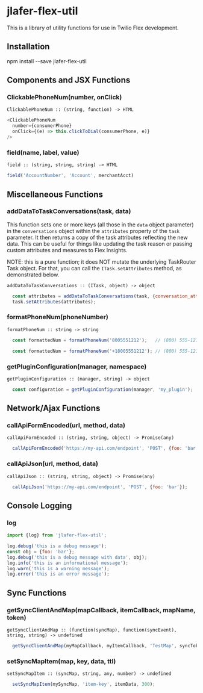 # jlafer-flex-util

This is a library of utility functions for use in Twilio Flex development.

## Installation

npm install --save jlafer-flex-util

## Components and JSX Functions

### ClickablePhoneNum(number, onClick)
```
ClickablePhoneNum :: (string, function) -> HTML
```
```javascript
<ClickablePhoneNum
  number={consumerPhone}
  onClick={(e) => this.clickToDial(consumerPhone, e)}
/>
```
### field(name, label, value)
```
field :: (string, string, string) -> HTML
```
```javascript
field('AccountNumber', 'Account', merchantAcct)
```
## Miscellaneous Functions

### addDataToTaskConversations(task, data)
This function sets one or more keys (all those in the `data` object parameter) in the `conversations` object within the `attributes` property of the `task` parameter. It then returns a copy of the task attributes reflecting the new data. This can be useful for things like updating the task reason or passing custom attributes and measures to Flex Insights.

NOTE: this is a pure function; it does NOT mutate the underlying TaskRouter Task object. For that, you can call the `ITask.setAttributes` method, as demonstrated below.
```
addDataToTaskConversations :: (ITask, object) -> object
```
```javascript
  const attributes = addDataToTaskConversations(task, {conversation_attribute_3: 'SaleMade'});
  task.setAttributes(attributes);
```

### formatPhoneNum(phoneNumber)
```
formatPhoneNum :: string -> string
```
```javascript
  const formattedNum = formatPhoneNum('8005551212');   // (800) 555-1212
```
```javascript
  const formattedNum = formatPhoneNum('+18005551212'); // (800) 555-1212
```

### getPluginConfiguration(manager, namespace)
```
getPluginConfiguration :: (manager, string) -> object
```
```javascript
  const configuration = getPluginConfiguration(manager, 'my_plugin');
```

## Network/Ajax Functions

### callApiFormEncoded(url, method, data)
```
callApiFormEncoded :: (string, string, object) -> Promise(any)
```
```javascript
  callApiFormEncoded('https://my-api.com/endpoint', 'POST', {foo: 'bar'});
```
### callApiJson(url, method, data)
```
callApiJson :: (string, string, object) -> Promise(any)
```
```javascript
  callApiJson('https://my-api.com/endpoint', 'POST', {foo: 'bar'});
```

## Console Logging

### log
```javascript
import {log} from 'jlafer-flex-util';

log.debug('this is a debug message');
const obj = {foo: 'bar'};
log.debug('this is a debug message with data', obj);
log.info('this is an informational message');
log.warn('this is a warning message');
log.error('this is an error message');
```

## Sync Functions

### getSyncClientAndMap(mapCallback, itemCallback, mapName, token)
```
getSyncClientAndMap :: (function(syncMap), function(syncEvent), string, string) -> undefined
```
```javascript
  getSyncClientAndMap(myMapCallback, myItemCallback, 'TestMap', syncToken);
```

### setSyncMapItem(map, key, data, ttl)
```
setSyncMapItem :: (syncMap, string, any, number) -> undefined
```
```javascript
  setSyncMapItem(mySyncMap, 'item-key', itemData, 300);
```
